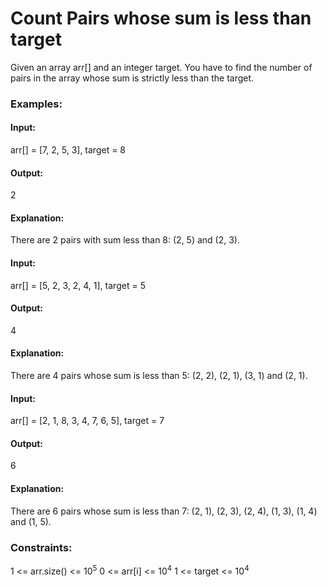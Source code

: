 # Count Pairs whose sum is less than target
Given an array arr[] and an integer target. You have to find the number of pairs in the array whose sum is strictly less than the target.

### Examples:
#### Input:
arr[] = [7, 2, 5, 3], target = 8
#### Output:
2
#### Explanation: 
There are 2 pairs with sum less than 8: (2, 5) and (2, 3). 

#### Input: 
arr[] = [5, 2, 3, 2, 4, 1], target = 5
#### Output: 
4
#### Explanation: 
There are 4 pairs whose sum is less than 5: (2, 2), (2, 1), (3, 1) and (2, 1).

#### Input: 
arr[] = [2, 1, 8, 3, 4, 7, 6, 5], target = 7
#### Output: 
6
#### Explanation: 
There are 6 pairs whose sum is less than 7: (2, 1), (2, 3), (2, 4), (1, 3), (1, 4) and (1, 5).

### Constraints:
1 <= arr.size() <= $`10^5`$
0 <= arr[i] <= $`10^4`$
1 <= target <= $`10^4`$
